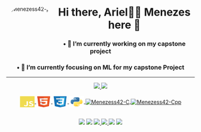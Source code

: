 <div align="center">
<img align="left" alt="Menezess42-pic" height="100" style="border-radius:50px;" src="https://cdn.discordapp.com/attachments/1038944489626144821/1038944742844670033/Sem_titulo.png?ex=65ee35b1&is=65dbc0b1&hm=3ded0405db0af3c4274fc64797077dbf613b9aafbe7c8ebb65ac5a0047acabbd&">
<h1 align="center">Hi there, Ariel🧜‍♀️ Menezes here 👋</h2>

<h3>• 🔭 I’m currently working on my capstone project </h3>
<h3>• 🌱 I’m currently focusing on ML for my capstone Project  </h3>
</div>

----

<div align="center">
  <a href="https://github.com/Menezess42">
  <img height="180em" src="https://github-readme-stats.vercel.app/api?username=Menezess42&show_icons=true&theme=dracula&include_all_commits=true&count_private=true"/>
  <img height="180em" src="https://github-readme-stats.vercel.app/api/top-langs/?username=Menezess42&layout=compact&langs_count=6&theme=dracula"/>
 </div>
 <div style="display: inline_block" align="center">
   <br>
  <img align="center" alt="Menezess42-Js" height="30" width="40" src="https://raw.githubusercontent.com/devicons/devicon/master/icons/javascript/javascript-plain.svg">
  <img align="center" alt="Menezess42-HTML" height="30" width="40" src="https://raw.githubusercontent.com/devicons/devicon/master/icons/html5/html5-original.svg">
  <img align="center" alt="Menezess42-CSS" height="30" width="40" src="https://raw.githubusercontent.com/devicons/devicon/master/icons/css3/css3-original.svg">
  <img align="center" alt="Menezess42-Python" height="30" width="40" src="https://raw.githubusercontent.com/devicons/devicon/master/icons/python/python-original.svg">
<img align="center" alt="Menezess42-C" height="30" width="40"  src="https://cdn.jsdelivr.net/gh/devicons/devicon/icons/c/c-original.svg" />          
<img align="center" alt="Menezess42-Cpp" height="30" width="40"   src="https://cdn.jsdelivr.net/gh/devicons/devicon/icons/cplusplus/cplusplus-original.svg" />
</div>

##
  <div align="center"> 
  <a href = "mailto:arielmenezess42@gmail.com"><img src="https://img.shields.io/badge/-Gmail-%23333?style=for-the-badge&logo=gmail&logoColor=white" target="_blank"></a>
  <a href="https://www.linkedin.com/in/menezess42" target="_blank"><img src="https://img.shields.io/badge/-LinkedIn-%230077B5?style=for-the-badge&logo=linkedin&logoColor=white" target="_blank"></a>
  <a href="https://web.whatsapp.com/send?phone=5518997709058">
  <img src="https://img.shields.io/badge/WhatsApp-25D366?style=for-the-badge&logo=whatsapp&logoColor=white" target="_blank">
  </a>
  <a href="https://t.me/Menezess42">
    <img src="https://img.shields.io/badge/Telegram-2CA5E0?style=for-the-badge&logo=telegram&logoColor=white" target="_blank">
  </a>
  <a>
  	<img src="https://img.shields.io/badge/Instagram-E4405F?style=for-the-badge&logo=instagram&logoColor=white" target="_blank">
  </a>
  <a href="https://discord.gg/jpkRmcemmG">
  <img src="https://img.shields.io/badge/Discord-7289DA?style=for-the-badge&logo=discord&logoColor=white" target="_blank">
   </a>
 </div>  
   
##
